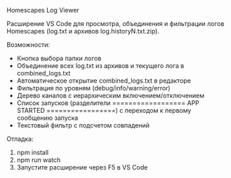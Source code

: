 Homescapes Log Viewer

Расширение VS Code для просмотра, объединения и фильтрации логов Homescapes (log.txt и архивов log.historyN.txt.zip).

Возможности:
- Кнопка выбора папки логов
- Объединение всех log.txt из архивов и текущего лога в combined_logs.txt
- Автоматическое открытие combined_logs.txt в редакторе
- Фильтрация по уровням (debug/info/warning/error)
- Дерево каналов с иерархическим включением/отключением
- Список запусков (разделители ================== APP STARTED =================) с переходом к первому сообщению запуска
- Текстовый фильтр с подсчетом совпадений

Отладка:
1. npm install
2. npm run watch
3. Запустите расширение через F5 в VS Code

